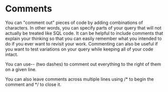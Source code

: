 # Comments

You can "comment out" pieces of code by adding combinations of characters. In other words, you can specify parts of your query that will not actually be treated like SQL code. It can be helpful to include comments that explain your thinking so that you can easily remember what you intended to do if you ever want to revisit your work. Commenting can also be useful if you want to test variations on your query while keeping all of your code intact.

You can use-- (two dashes) to comment out everything to the right of them on a given line.

You can also leave comments across multiple lines using /* to begin the comment and */ to close it.